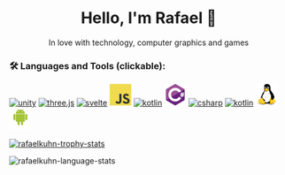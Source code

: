 <h1 align="center">Hello, I'm Rafael 👋</h1>
<p align="center">In love with technology, computer graphics and games<p>

<h3 align="left">🛠️ Languages and Tools (clickable):</h3>
<p align="left">

  <a href="https://unity.com/" target="_blank"> <img src="https://user-images.githubusercontent.com/47254941/130636508-e56bf9ca-984d-4c66-9544-4409d02a34b3.png" alt="unity" width="40" height="40"></a> <!--<a href="https://unrealengine.com/" target="_blank"> <img src="https://user-images.githubusercontent.com/47254941/130640251-b08ed324-2fb9-4510-8dca-d58216d9171e.png" alt="unreal" width="40" height="40"></a>-->
  <a href="https://threejs.org/" target="_blank"> <img src="https://user-images.githubusercontent.com/47254941/130335208-e854193e-b5fe-48e2-8e15-70d0e42a5ee7.png" alt="three.js" width="40" height="40"></a>
  <a href="https://svelte.dev/" target="_blank"> <img src="https://user-images.githubusercontent.com/47254941/129569484-19ba0d2c-fa27-4532-9752-dd488d181109.png" alt="svelte" width="40" height="40"></a>
  <a href="https://developer.mozilla.org/en-US/docs/Web/JavaScript" target="_blank"> <img src="https://raw.githubusercontent.com/devicons/devicon/master/icons/javascript/javascript-original.svg" alt="javascript" width="40" height="40"></a>
  <a href="https://kotlinlang.org" target="_blank"> <img src="https://www.vectorlogo.zone/logos/kotlinlang/kotlinlang-icon.svg" alt="kotlin" width="40" height="40"></a>
  <a href="https://docs.microsoft.com/en-us/dotnet/csharp/" target="_blank"> <img src="https://raw.githubusercontent.com/devicons/devicon/master/icons/csharp/csharp-original.svg" alt="csharp" width="40" height="40"></a>
  <a href="http://www.cplusplus.org/" target="_blank"> <img src="https://isocpp.org/assets/images/cpp_logo.png" alt="csharp" width="34" height="39"></a>
  <a href="https://www.gnu.org/software/bash/" target="_blank"> <img src="https://user-images.githubusercontent.com/47254941/131052392-36ff9bb5-4703-499c-af92-a78481a2fa91.png" alt="kotlin" width="40" height="40"></a>
  <a href="https://www.linux.org/" target="_blank"> <img src="https://raw.githubusercontent.com/devicons/devicon/master/icons/linux/linux-original.svg" alt="linux" width="40" height="40"></a>
  <a href="https://developer.android.com" target="_blank"> <img src="https://raw.githubusercontent.com/devicons/devicon/master/icons/android/android-original-wordmark.svg" alt="android" width="40" height="40"></a>
</p>

<p align="left"><a href="https://github.com/ryo-ma/github-profile-trophy"><img src="https://github-profile-trophy.vercel.app/?username=rafaelkuhn&theme=monokai&row=1" alt="rafaelkuhn-trophy-stats" ></a> </p>

<p><a href="https://github.com/anuraghazra/github-readme-stats"><img align="left" src="https://github-readme-stats.vercel.app/api/top-langs?username=rafaelkuhn&theme=dracula&layout=compact&locale=en&bg_color=30,bf0010,720b98&langs_count=6&hide=html,css" height="160" alt="rafaelkuhn-language-stats" ></a></p>
